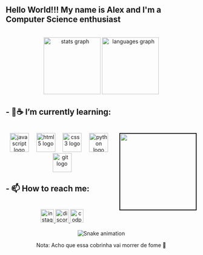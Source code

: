 <h2 align="left">Hello World!!! My name is Alex and I'm a Computer Science enthusiast</h2>
<br>
<div align="center">
  <img src="https://github-readme-stats.vercel.app/api?username=sans-script&hide_title=false&hide_rank=false&show_icons=true&include_all_commits=true&count_private=true&disable_animations=false&theme=github_dark&locale=en&hide_border=false"  height="150" alt="stats graph"  />
  <img src="https://github-readme-stats.vercel.app/api/top-langs?username=sans-script&locale=en&hide_title=false&layout=compact&card_width=320&langs_count=5&theme=github_dark&hide_border=false" height="150" alt="languages graph"  />
</div>
<h2> - 🌱☕ I’m currently learning:</h2>
<br>
<img align="right"border="2px"  width="200" height="200" src="https://i.imgflip.com/89vrb6.gif"/>
<div align="center">
  <img src="https://cdn.jsdelivr.net/gh/devicons/devicon/icons/javascript/javascript-original.svg" height="50" alt="javascript logo"/>
  <img width="12" />
  <img src="https://cdn.jsdelivr.net/gh/devicons/devicon/icons/html5/html5-original.svg" height="50" alt="html5 logo"/>
  <img width="12" />
  <img src="https://cdn.jsdelivr.net/gh/devicons/devicon/icons/css3/css3-original.svg" height="50" alt="css3 logo"/>
  <img width="12" />
  <img src="https://cdn.jsdelivr.net/gh/devicons/devicon/icons/python/python-original.svg" height="50" alt="python logo"/>
  <img width="12" />
  <img src="https://cdn.jsdelivr.net/gh/devicons/devicon/icons/git/git-original.svg" height="50" alt="git logo"/>
</div>
<h2> - 📫 How to reach me:</h2>
<br>
<div align="center">
  <a href="https://www.instagram.com/_sans.alex/" target="_blank">
    <img src="https://img.shields.io/badge/Instagram-E4405F?style=for-the-badge&logo=instagram&logoColor=white"height="35" alt="instagram logo"/>
  </a>
  <a href="https://discord.gg/5SARbGrNpP" target="_blank">
    <img src="https://img.shields.io/badge/Discord-7289DA?style=for-the-badge&logo=discord&logoColor=white" height="35" alt="discord logo"/>
  </a>
  <a href="https://codepen.io/sans-script" target="_blank">
    <img src="https://img.shields.io/badge/Codepen-000000?style=for-the-badge&logo=codepen&logoColor=white" height="35" alt="codpen logo"/>
  </a>
</div>
<br>
<div align="center"><img src="https://raw.githubusercontent.com/sans-script/sans-script/output/snake.svg" alt="Snake animation"/><p>Nota: Acho que essa cobrinha vai morrer de fome 🫠</p></div>